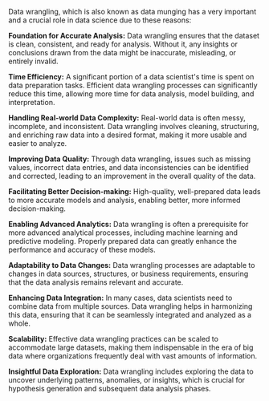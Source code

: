 Data wrangling, which is also known as data munging has a very important and a crucial role in data science due to these reasons:

**Foundation for Accurate Analysis:** Data wrangling ensures that the dataset is clean, consistent, and ready for analysis. Without it, any insights or conclusions drawn from the data might be inaccurate, misleading, or entirely invalid.

**Time Efficiency:** A significant portion of a data scientist's time is spent on data preparation tasks. Efficient data wrangling processes can significantly reduce this time, allowing more time for data analysis, model building, and interpretation.

**Handling Real-world Data Complexity:** Real-world data is often messy, incomplete, and inconsistent. Data wrangling involves cleaning, structuring, and enriching raw data into a desired format, making it more usable and easier to analyze.

**Improving Data Quality:** Through data wrangling, issues such as missing values, incorrect data entries, and data inconsistencies can be identified and corrected, leading to an improvement in the overall quality of the data.

**Facilitating Better Decision-making:** High-quality, well-prepared data leads to more accurate models and analysis, enabling better, more informed decision-making.

**Enabling Advanced Analytics:** Data wrangling is often a prerequisite for more advanced analytical processes, including machine learning and predictive modeling. Properly prepared data can greatly enhance the performance and accuracy of these models.

**Adaptability to Data Changes:** Data wrangling processes are adaptable to changes in data sources, structures, or business requirements, ensuring that the data analysis remains relevant and accurate.

**Enhancing Data Integration:** In many cases, data scientists need to combine data from multiple sources. Data wrangling helps in harmonizing this data, ensuring that it can be seamlessly integrated and analyzed as a whole.

**Scalability:** Effective data wrangling practices can be scaled to accommodate large datasets, making them indispensable in the era of big data where organizations frequently deal with vast amounts of information.

**Insightful Data Exploration:** Data wrangling includes exploring the data to uncover underlying patterns, anomalies, or insights, which is crucial for hypothesis generation and subsequent data analysis phases.


